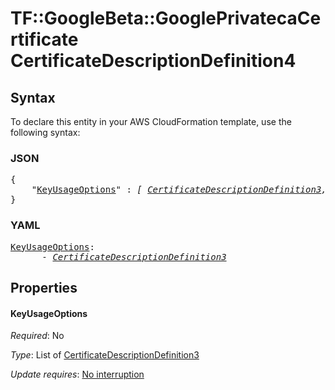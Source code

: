 # TF::GoogleBeta::GooglePrivatecaCertificate CertificateDescriptionDefinition4

## Syntax

To declare this entity in your AWS CloudFormation template, use the following syntax:

### JSON

<pre>
{
    "<a href="#keyusageoptions" title="KeyUsageOptions">KeyUsageOptions</a>" : <i>[ <a href="certificatedescriptiondefinition3.md">CertificateDescriptionDefinition3</a>, ... ]</i>
}
</pre>

### YAML

<pre>
<a href="#keyusageoptions" title="KeyUsageOptions">KeyUsageOptions</a>: <i>
      - <a href="certificatedescriptiondefinition3.md">CertificateDescriptionDefinition3</a></i>
</pre>

## Properties

#### KeyUsageOptions

_Required_: No

_Type_: List of <a href="certificatedescriptiondefinition3.md">CertificateDescriptionDefinition3</a>

_Update requires_: [No interruption](https://docs.aws.amazon.com/AWSCloudFormation/latest/UserGuide/using-cfn-updating-stacks-update-behaviors.html#update-no-interrupt)

